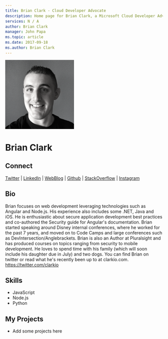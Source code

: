 ```yaml
---
title: Brian Clark - Cloud Developer Advocate
description: Home page for Brian Clark, a Microsoft Cloud Developer Advocate
services: N / A
author: Brian Clark
manager: John Papa
ms.topic: article
ms.date: 2017-09-18
ms.author: Brian Clark
---
```


![Image of Brian Clark](media/profiles/brian-clark.png)

# Brian Clark


## Connect
[Twitter](https://twitter.com/_clarkio) | [LinkedIn](https://linkedin.com/in/brianclarkdev) | [WebBlog](https://www.clarkio.com/feed.xml) | [Github](https://github.com/clarkio) | [StackOverflow](https://stackoverflow.com/users/3381712/brian-clark) | [Instagram](https://www.instagram.com/_clarkio)

## Bio

Brian focuses on web development leveraging technologies such as Angular and Node.js. His experience also includes some .NET, Java and iOS. He is enthusiastic about secure application development best practices and co-authored the Security guide for Angular's documentation. Brian started speaking around Disney internal conferences, where he worked for the past 7 years, and moved on to Code Camps and large conferences such as DevIntersection/Anglebrackets. Brian is also an Author at Pluralsight and has produced courses on topics ranging from security to mobile development. He loves to spend time with his family (which will soon include his daughter due in July) and two dogs. You can find Brian on twitter or read what he's recently been up to at clarkio.com. 
https://twitter.com/clarkio

## Skills

* JavaScript
* Node.js
* Python


## My Projects

* Add some projects here
